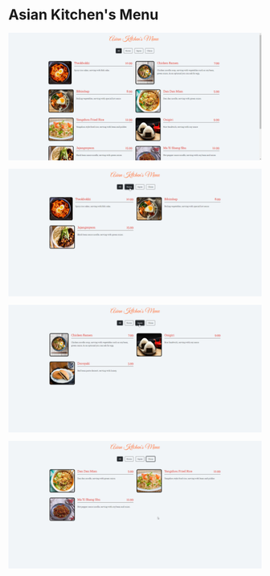 # Asian Kitchen's Menu

![Aciklama Bilgisi](/Week3/task3/img/md1.png)

![Aciklama Bilgisi](/Week3/task3/img/md2.png)

![Aciklama Bilgisi](/Week3/task3/img/md3.png)

![Aciklama Bilgisi](/Week3/task3/img/md4.png)
